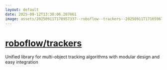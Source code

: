 ```yaml
---
layout: default
date: 2025-09-12T13:38:06.207061
image: assets/20250911T170957337--roboflow--trackers--20250911T171659677--cropped.png
---
```


# [roboflow/trackers](https://github.com/roboflow/trackers)

Unified library for multi-object tracking algorithms with modular design and easy integration
